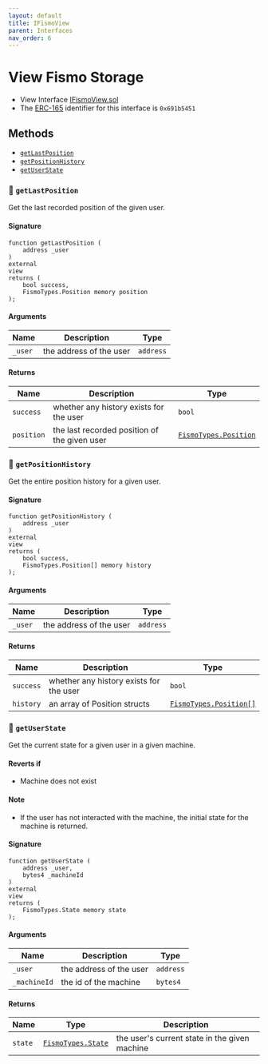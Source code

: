 ```yaml
---
layout: default
title: IFismoView
parent: Interfaces
nav_order: 6
---
```

# View Fismo Storage
* View Interface [IFismoView.sol](https://github.com/cliffhall/Fismo/blob/main/contracts/interfaces/IFismoView.sol)
* The [ERC-165](https://eips.ethereum.org/EIPS/eip-165) identifier for this interface is `0x691b5451`

## Methods
* [`getLastPosition`](#getlastposition)
* [`getPositionHistory`](#getpositionhistory)
* [`getUserState`](#getuserstate)

### 🦠 `getLastPosition`
Get the last recorded position of the given user.

#### Signature
```solidity
function getLastPosition (
    address _user
)
external
view
returns (
    bool success, 
    FismoTypes.Position memory position
);
```

#### Arguments

| Name       | Description                              | Type    |
| ----------- |------------------------------------------|---------|
| `_user` | the address of the user | `address` | 

#### Returns

| Name        | Description                                | Type                |
| ------------- |--------------------------------------------|---------------------|
| `success` |  whether any history exists for the user | `bool` |
| `position` | the last recorded position of the given user| [`FismoTypes.Position`](../domain/Position.md) |

### 🦠 `getPositionHistory`
Get the entire position history for a given user.

#### Signature
```solidity
function getPositionHistory (
    address _user
)
external
view
returns (
    bool success, 
    FismoTypes.Position[] memory history
);
```

#### Arguments

| Name       | Description                              | Type    |
| ----------- |------------------------------------------|---------|
| `_user` | the address of the user | `address` | 

#### Returns

| Name    | Description                   | Type                                             |
| ------- |-------------------------------|--------------------------------------------------|
| `success` |  whether any history exists for the user | `bool`                                           |
| `history` | an array of Position structs  | [`FismoTypes.Position[]`](../domain/Position.md) |

### 🦠 `getUserState`
Get the current state for a given user in a given machine.

#### Reverts if
- Machine does not exist

#### Note
- If the user has not interacted with the machine, the initial state for the machine is returned.

#### Signature
```solidity
function getUserState (
    address _user, 
    bytes4 _machineId
)
external
view
returns (
    FismoTypes.State memory state
);
```

#### Arguments

| Name      | Description           | Type    |
| ---------- |-----------------------|---------|
| `_user` | the address of the user | `address` | 
| `_machineId` | the id of the machine | `bytes4` | 

#### Returns

| Name  | Type | Description                          |
|-------|---|--------------------------------------|
| `state` | [`FismoTypes.State`](../domain/State.md)  | the user's current state in the given machine |